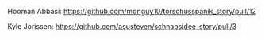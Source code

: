 
Hooman Abbasi:
https://github.com/mdnguy10/torschusspanik_story/pull/12

Kyle Jorissen:
https://github.com/asusteven/schnapsidee-story/pull/3
